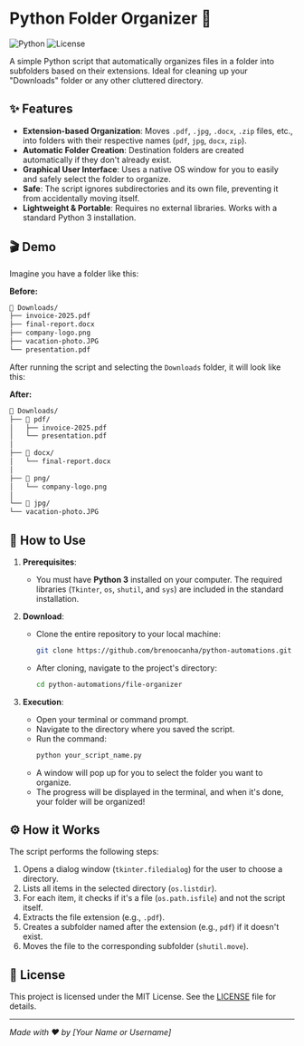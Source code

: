 # Python Folder Organizer 📂

![Python](https://img.shields.io/badge/Python-3.x-blue.svg)
![License](https://img.shields.io/badge/License-MIT-green.svg)

A simple Python script that automatically organizes files in a folder into subfolders based on their extensions. Ideal for cleaning up your "Downloads" folder or any other cluttered directory.

## ✨ Features

- **Extension-based Organization**: Moves `.pdf`, `.jpg`, `.docx`, `.zip` files, etc., into folders with their respective names (`pdf`, `jpg`, `docx`, `zip`).
- **Automatic Folder Creation**: Destination folders are created automatically if they don't already exist.
- **Graphical User Interface**: Uses a native OS window for you to easily and safely select the folder to organize.
- **Safe**: The script ignores subdirectories and its own file, preventing it from accidentally moving itself.
- **Lightweight & Portable**: Requires no external libraries. Works with a standard Python 3 installation.

## 🎬 Demo

Imagine you have a folder like this:

**Before:**

```bash
📁 Downloads/
├── invoice-2025.pdf
├── final-report.docx
├── company-logo.png
├── vacation-photo.JPG
└── presentation.pdf
```


After running the script and selecting the `Downloads` folder, it will look like this:

**After:**

```bash
📁 Downloads/
├── 📁 pdf/
│   ├── invoice-2025.pdf
│   └── presentation.pdf
│
├── 📁 docx/
│   └── final-report.docx
│
├── 📁 png/
│   └── company-logo.png
│
└── 📁 jpg/
└── vacation-photo.JPG
```


## 🚀 How to Use

1.  **Prerequisites**:
    - You must have **Python 3** installed on your computer. The required libraries (`Tkinter`, `os`, `shutil`, and `sys`) are included in the standard installation.

2.  **Download**:
    - Clone the entire repository to your local machine:
      ```bash
      git clone https://github.com/brenoocanha/python-automations.git
      ```
    - After cloning, navigate to the project's directory:
      ```bash
      cd python-automations/file-organizer
      ```

3.  **Execution**:
    - Open your terminal or command prompt.
    - Navigate to the directory where you saved the script.
    - Run the command:
      ```bash
      python your_script_name.py
      ```
    - A window will pop up for you to select the folder you want to organize.
    - The progress will be displayed in the terminal, and when it's done, your folder will be organized!

## ⚙️ How it Works

The script performs the following steps:
1.  Opens a dialog window (`tkinter.filedialog`) for the user to choose a directory.
2.  Lists all items in the selected directory (`os.listdir`).
3.  For each item, it checks if it's a file (`os.path.isfile`) and not the script itself.
4.  Extracts the file extension (e.g., `.pdf`).
5.  Creates a subfolder named after the extension (e.g., `pdf`) if it doesn't exist.
6.  Moves the file to the corresponding subfolder (`shutil.move`).

## 📜 License

This project is licensed under the MIT License. See the [LICENSE](LICENSE) file for details.

---
_Made with ❤️ by [Your Name or Username]_